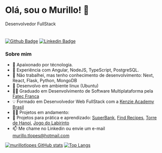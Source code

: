 # Olá, sou o Murillo! 👋
<p align=>Desenvolvedor FullStack</p>

#

[![Github Badge](https://img.shields.io/badge/-Github-000?style=flat-square&logo=Github&logoColor=white&link=https://github.com/murillotlopes)](https://github.com/murillotlopes)
[![Linkedin Badge](https://img.shields.io/badge/-LinkedIn-blue?style=flat-square&logo=Linkedin&logoColor=white&link=https://https://www.linkedin.com/in/murillotlopes/)](https://www.linkedin.com/in/murillotlopes/)

### Sobre mim
- 🥰 Apaixonado por técnologia.
- 🔭 Experiência com Angular, NodeJS, TypeScript, PostgreSQL.
- 🌱 Não trabalhei, mas tenho conhecimento de desenvolvimento: Next, React, Flask, Python, MongoDB 
- 🐧 Desenvolvo em ambiente linux (Ubuntu)
- 🧑‍🎓 Graduado em Desenvolvimento de Software Multiplataforma pela [Fatec Franca](https://site.fatecfranca.edu.br/cursos/dsm)
- 💡 Formado em Desenvolvedor Web FullStack com a [Kenzie Academy Brasil](https://kenzie.com.br/curriculo.html?trk_src=g&trk_cmp=15853756022&trk_grp=137371409212&trk_ad=574331809833&trk_kw=kenzie&utm_term=kenzie&utm_campaign=INSC-PER-2022-TERMOS-MARCA-SEARCH&utm_source=adwords&utm_medium=ppc&hsa_acc=2166776305&hsa_cam=15853756022&hsa_grp=137371409212&hsa_ad=574331809833&hsa_src=g&hsa_tgt=aud-1424722311318:kwd-445543306&hsa_kw=kenzie&hsa_mt=e&hsa_net=adwords&hsa_ver=3&gclid=Cj0KCQiA3-yQBhD3ARIsAHuHT66BlJePRQoUs3chGbmeY-B0gsAXyx4oqRBCrKib96qsCBSlhczOnkQaAsTyEALw_wcB)
- 👨‍💻 Projetos em andamento: 
- 🚧 Projetos para prática e aprendizado: [SuperBank](https://github.com/murillotlopes/superBank), [Find Recipes](https://github.com/murillotlopes/capstone), [Torre de Hanoi](https://github.com/murillotlopes/entrega-torre-de-hanoi-sprint-5-arthurticianeli), [Jogo do Labirinto](https://github.com/murillotlopes/entrega-labirinto-sprint-5-murillotlopes)
- 📫 Me chame no Linkedin ou envie um e-mail murillo.tlopes@hotmail.com


[![murillotlopes GitHub stats](https://github-readme-stats.vercel.app/api?username=murillotlopes)](https://github.com/murillotlopes/github-readme-stats)
[![Top Langs](https://github-readme-stats.vercel.app/api/top-langs/?username=murillotlopes&layout=compact)](https://github.com/murillotlopes/github-readme-stats)




<!--
**murillotlopes/murillotlopes** is a ✨ _special_ ✨ repository because its `README.md` (this file) appears on your GitHub profile.

Here are some ideas to get you started:

- 🔭 I’m currently working on ...
- 🌱 I’m currently learning ...
- 👯 I’m looking to collaborate on ...
- 🤔 I’m looking for help with ...
- 💬 Ask me about ...
- 📫 How to reach me: ...
- 😄 Pronouns: ...
- ⚡ Fun fact: ...
-->
